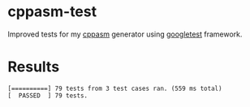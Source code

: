 # cppasm-test
Improved tests for my [cppasm](https://github.com/aelfimow/cppasm)
generator using [googletest](https://github.com/google/googletest) framework.

# Results
```
[==========] 79 tests from 3 test cases ran. (559 ms total)
[  PASSED  ] 79 tests.
```
